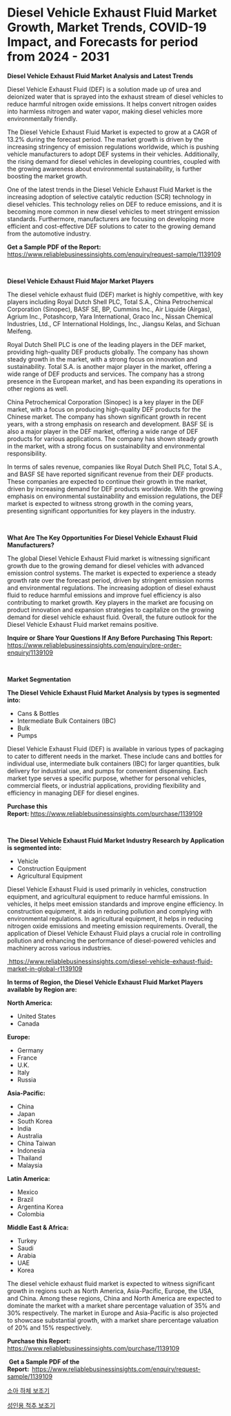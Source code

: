 <p><h1>Diesel Vehicle Exhaust Fluid Market Growth, Market Trends, COVID-19 Impact, and Forecasts for period from 2024 - 2031</h1></p><p><strong>Diesel Vehicle Exhaust Fluid Market Analysis and Latest Trends</strong></p>
<p><p>Diesel Vehicle Exhaust Fluid (DEF) is a solution made up of urea and deionized water that is sprayed into the exhaust stream of diesel vehicles to reduce harmful nitrogen oxide emissions. It helps convert nitrogen oxides into harmless nitrogen and water vapor, making diesel vehicles more environmentally friendly.</p><p>The Diesel Vehicle Exhaust Fluid Market is expected to grow at a CAGR of 13.2% during the forecast period. The market growth is driven by the increasing stringency of emission regulations worldwide, which is pushing vehicle manufacturers to adopt DEF systems in their vehicles. Additionally, the rising demand for diesel vehicles in developing countries, coupled with the growing awareness about environmental sustainability, is further boosting the market growth.</p><p>One of the latest trends in the Diesel Vehicle Exhaust Fluid Market is the increasing adoption of selective catalytic reduction (SCR) technology in diesel vehicles. This technology relies on DEF to reduce emissions, and it is becoming more common in new diesel vehicles to meet stringent emission standards. Furthermore, manufacturers are focusing on developing more efficient and cost-effective DEF solutions to cater to the growing demand from the automotive industry.</p></p>
<p><strong>Get a Sample PDF of the Report:&nbsp;</strong> <a href="https://www.reliablebusinessinsights.com/enquiry/request-sample/1139109">https://www.reliablebusinessinsights.com/enquiry/request-sample/1139109</a></p>
<p>&nbsp;</p>
<p><strong>Diesel Vehicle Exhaust Fluid Major Market Players</strong></p>
<p><p>The diesel vehicle exhaust fluid (DEF) market is highly competitive, with key players including Royal Dutch Shell PLC, Total S.A., China Petrochemical Corporation (Sinopec), BASF SE, BP, Cummins Inc., Air Liquide (Airgas), Agrium Inc., Potashcorp, Yara International, Graco Inc., Nissan Chemical Industries, Ltd., CF International Holdings, Inc., Jiangsu Kelas, and Sichuan Meifeng.</p><p>Royal Dutch Shell PLC is one of the leading players in the DEF market, providing high-quality DEF products globally. The company has shown steady growth in the market, with a strong focus on innovation and sustainability. Total S.A. is another major player in the market, offering a wide range of DEF products and services. The company has a strong presence in the European market, and has been expanding its operations in other regions as well.</p><p>China Petrochemical Corporation (Sinopec) is a key player in the DEF market, with a focus on producing high-quality DEF products for the Chinese market. The company has shown significant growth in recent years, with a strong emphasis on research and development. BASF SE is also a major player in the DEF market, offering a wide range of DEF products for various applications. The company has shown steady growth in the market, with a strong focus on sustainability and environmental responsibility.</p><p>In terms of sales revenue, companies like Royal Dutch Shell PLC, Total S.A., and BASF SE have reported significant revenue from their DEF products. These companies are expected to continue their growth in the market, driven by increasing demand for DEF products worldwide. With the growing emphasis on environmental sustainability and emission regulations, the DEF market is expected to witness strong growth in the coming years, presenting significant opportunities for key players in the industry.</p></p>
<p>&nbsp;</p>
<p><strong>What Are The Key Opportunities For Diesel Vehicle Exhaust Fluid Manufacturers?</strong></p>
<p><p>The global Diesel Vehicle Exhaust Fluid market is witnessing significant growth due to the growing demand for diesel vehicles with advanced emission control systems. The market is expected to experience a steady growth rate over the forecast period, driven by stringent emission norms and environmental regulations. The increasing adoption of diesel exhaust fluid to reduce harmful emissions and improve fuel efficiency is also contributing to market growth. Key players in the market are focusing on product innovation and expansion strategies to capitalize on the growing demand for diesel vehicle exhaust fluid. Overall, the future outlook for the Diesel Vehicle Exhaust Fluid market remains positive.</p></p>
<p><strong>Inquire or Share Your Questions If Any Before Purchasing This Report:</strong> <a href="https://www.reliablebusinessinsights.com/enquiry/pre-order-enquiry/1139109">https://www.reliablebusinessinsights.com/enquiry/pre-order-enquiry/1139109</a></p>
<p>&nbsp;</p>
<p><strong>Market Segmentation</strong></p>
<p><strong>The Diesel Vehicle Exhaust Fluid Market Analysis by types is segmented into:</strong></p>
<p><ul><li>Cans & Bottles</li><li>Intermediate Bulk Containers (IBC)</li><li>Bulk</li><li>Pumps</li></ul></p>
<p><p>Diesel Vehicle Exhaust Fluid (DEF) is available in various types of packaging to cater to different needs in the market. These include cans and bottles for individual use, intermediate bulk containers (IBC) for larger quantities, bulk delivery for industrial use, and pumps for convenient dispensing. Each market type serves a specific purpose, whether for personal vehicles, commercial fleets, or industrial applications, providing flexibility and efficiency in managing DEF for diesel engines.</p></p>
<p><strong>Purchase this Report:&nbsp;</strong><a href="https://www.reliablebusinessinsights.com/purchase/1139109">https://www.reliablebusinessinsights.com/purchase/1139109</a></p>
<p>&nbsp;</p>
<p><strong>The Diesel Vehicle Exhaust Fluid Market Industry Research by Application is segmented into:</strong></p>
<p><ul><li>Vehicle</li><li>Construction Equipment</li><li>Agricultural Equipment</li></ul></p>
<p><p>Diesel Vehicle Exhaust Fluid is used primarily in vehicles, construction equipment, and agricultural equipment to reduce harmful emissions. In vehicles, it helps meet emission standards and improve engine efficiency. In construction equipment, it aids in reducing pollution and complying with environmental regulations. In agricultural equipment, it helps in reducing nitrogen oxide emissions and meeting emission requirements. Overall, the application of Diesel Vehicle Exhaust Fluid plays a crucial role in controlling pollution and enhancing the performance of diesel-powered vehicles and machinery across various industries.</p></p>
<p><a href="https://www.reliablebusinessinsights.com/diesel-vehicle-exhaust-fluid-market-in-global-r1139109">&nbsp;https://www.reliablebusinessinsights.com/diesel-vehicle-exhaust-fluid-market-in-global-r1139109</a></p>
<p><strong>In terms of Region, the Diesel Vehicle Exhaust Fluid Market Players available by Region are:</strong></p>
<p>
    <p> <strong> North America: </strong>
        <ul>
            <li>United States</li>
            <li>Canada</li>
        </ul>
        </p> 
    <p> <strong> Europe: </strong>
        <ul>
            <li>Germany</li>
            <li>France</li>
            <li>U.K.</li>
            <li>Italy</li>
            <li>Russia</li>
        </ul>
        </p> 
    <p> <strong> Asia-Pacific: </strong>
        <ul>
            <li>China</li>
            <li>Japan</li>
            <li>South Korea</li>
            <li>India</li>
            <li>Australia</li>
            <li>China Taiwan</li>
            <li>Indonesia</li>
            <li>Thailand</li>
            <li>Malaysia</li>
        </ul>
        </p> 
    <p> <strong> Latin America: </strong>
        <ul>
            <li>Mexico</li>
            <li>Brazil</li>
            <li>Argentina Korea</li>
            <li>Colombia</li>
        </ul>
        </p> 
    <p> <strong> Middle East & Africa: </strong>
        <ul>
            <li>Turkey</li>
            <li>Saudi</li>
            <li>Arabia</li>
            <li>UAE</li>
            <li>Korea</li>
        </ul>
    </p>
    </p>
<p><p>The diesel vehicle exhaust fluid market is expected to witness significant growth in regions such as North America, Asia-Pacific, Europe, the USA, and China. Among these regions, China and North America are expected to dominate the market with a market share percentage valuation of 35% and 30% respectively. The market in Europe and Asia-Pacific is also projected to showcase substantial growth, with a market share percentage valuation of 20% and 15% respectively.</p></p>
<p><strong>Purchase this Report: </strong><a href="https://www.reliablebusinessinsights.com/purchase/1139109">https://www.reliablebusinessinsights.com/purchase/1139109</a></p>
<p>&nbsp;<strong>Get a Sample PDF of the Report:&nbsp;&nbsp;</strong><a href="https://www.reliablebusinessinsights.com/enquiry/request-sample/1139109">https://www.reliablebusinessinsights.com/enquiry/request-sample/1139109</a></p>
<p><strong></strong></p>
<p><p><a href="https://github.com/vsr06p4p49/Market-Research-Report-List-2/blob/main/8684781101947.md">소아 하체 보조기</a></p><p><a href="https://github.com/Penelolack456456/Market-Research-Report-List-2/blob/main/7111714101948.md">성인용 척추 보조기</a></p></p>